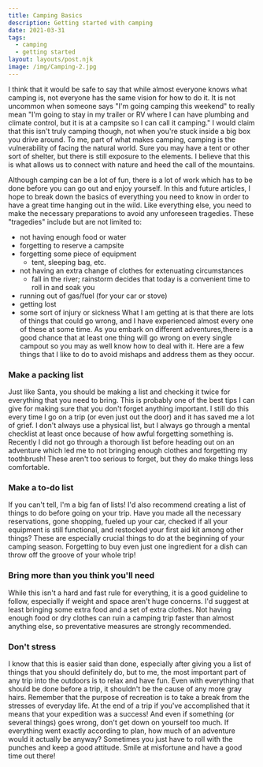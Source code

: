 ```yaml
---
title: Camping Basics
description: Getting started with camping
date: 2021-03-31
tags:
  - camping
  - getting started
layout: layouts/post.njk
image: /img/Camping-2.jpg
---
```


I think that it would be safe to say that while almost everyone knows what camping is, not everyone has the same vision for how to do it. It is not uncommon when someone says "I'm going camping this weekend" to really mean "I'm going to stay in my trailer or RV where I can have plumbing and climate control, but it is at a campsite so I can call it camping." I would claim that this isn't truly camping though, not when you're stuck inside a big box you drive around.
To me, part of what makes camping, camping is the vulnerability of facing the natural world. Sure you may have a tent or other sort of shelter, but there is still exposure to the elements. I believe that this is what allows us to connect with nature and heed the call of the mountains.

Although camping can be a lot of fun, there is a lot of work which has to be done before you can go out and enjoy yourself. In this and future articles, I hope to break down the basics of everything you need to know in order to have a great time hanging out in the wild. Like everything else, you need to make the necessary preparations to avoid any unforeseen tragedies. These "tragedies" include but are not limited to:
- not having enough food or water
- forgetting to reserve a campsite
- forgetting some piece of equipment
  - tent, sleeping bag, etc.
- not having an extra change of clothes for extenuating circumstances
  - fall in the river; rainstorm decides that today is a convenient time to roll in and soak you
- running out of gas/fuel (for your car or stove)
- getting lost
- some sort of injury or sickness
What I am getting at is that there are lots of things that could go wrong, and I have experienced almost every one of these at some time. As you embark on different adventures,there is a good chance that at least one thing will go wrong on every single campout so you may as well know how to deal with it. Here are a few things that I like to do to avoid mishaps and address them as they occur.

### Make a packing list

Just like Santa, you should be making a list and checking it twice for everything that you need to bring. This is probably one of the best tips I can give for making sure that you don't forget anything important. I still do this every time I go on a trip (or even just out the door) and it has saved me a lot of grief. I don't always use a physical list, but I always go through a mental checklist at least once because of how awful forgetting something is. Recently I did not go through a thorough list before heading out on an adventure which led me to not bringing enough clothes and forgetting my toothbrush! These aren't too serious to forget, but they do make things less comfortable.

### Make a to-do list

If you can't tell, I'm a big fan of lists! I'd also recommend creating a list of things to do before going on your trip. Have you made all the necessary reservations, gone shopping, fueled up your car, checked if all your equipment is still functional, and restocked your first aid kit among other things? These are especially crucial things to do at the beginning of your camping season. Forgetting to buy even just one ingredient for a dish can throw off the groove of your whole trip!

### Bring more than you think you'll need

While this isn't a hard and fast rule for everything, it is a good guideline to follow, especially if weight and space aren't huge concerns. I'd suggest at least bringing some extra food and a set of extra clothes. Not having enough food or dry clothes can ruin a camping trip faster than almost anything else, so preventative measures are strongly recommended.

### Don't stress

I know that this is easier said than done, especially after giving you a list of things that you should definitely do, but to me, the most important part of any trip into the outdoors is to relax and have fun. Even with everything that should be done before a trip, it shouldn't be the cause of any more gray hairs. Remember that the purpose of recreation is to take a break from the stresses of everyday life. At the end of a trip if you've accomplished that it means that your expedition was a success! And even if something (or several things) goes wrong, don't get down on yourself too much. If everything went exactly according to plan, how much of an adventure would it actually be anyway? Sometimes you just have to roll with the punches and keep a good attitude. Smile at misfortune and have a good time out there!